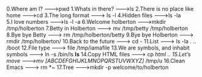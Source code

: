 0.Where am I? --->pwd
1.Whats in there? --->ls
2.There is no place like home --->cd
3.The long format ---> ls -l
4.Hidden files --->ls -la  
5.I love numbers --->ls -l -a
6.Welcome holberton --->mkdir /tmp/holberton
7.Betty in Holberton ---> mv /tmp/betty /tmp/holberton
8.Bye bye Betty ---> rm /tmp/holberton/betty
9.Bye bye Holberton ---> rmdir /tmp/holberton/ 
10.Back to the future ---> cd -
11.List ---> ls -la . .. /boot
12.File type ---> file /tmp/iamafile
13.We are symbols, and inhabit symbols ---> ln -s /bin/ls __ls__
14.Copy HTML files ---> cp *html ..
15.Let’s move --->mv [ABCDEFGHIJKLMNOPQRSTUVWXYZ]* /tmp/u
16.Clean Emacs ---> rm *~
17.Tree --->mkdir -p welcome/to/holberton